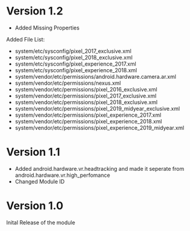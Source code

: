 # Version 1.2
- Added Missing Properties

Added File List:
- system/etc/sysconfig/pixel_2017_exclusive.xml
- system/etc/sysconfig/pixel_2018_exclusive.xml
- system/etc/sysconfig/pixel_experience_2017.xml
- system/etc/sysconfig/pixel_experience_2018.xml
- system/vendor/etc/permissions/android.hardware.camera.ar.xml
- system/vendor/etc/permissions/nexus.xml
- system/vendor/etc/permissions/pixel_2016_exclusive.xml
- system/vendor/etc/permissions/pixel_2017_exclusive.xml
- system/vendor/etc/permissions/pixel_2018_exclusive.xml
- system/vendor/etc/permissions/pixel_2019_midyear_exclusive.xml
- system/vendor/etc/permissions/pixel_experience_2017.xml
- system/vendor/etc/permissions/pixel_experience_2018.xml
- system/vendor/etc/permissions/pixel_experience_2019_midyear.xml

# Version 1.1
- Added android.hardware.vr.headtracking and made it seperate from android.hardware.vr.high_perfomance
- Changed Module ID

# Version 1.0
Inital Release of the module
